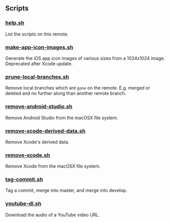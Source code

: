 ## Scripts

### [help.sh](https://github.com/BenShutt/Screxe/blob/master/Scripts/help.sh)
List the scripts on this remote.

### [make-app-icon-images.sh](https://github.com/BenShutt/Screxe/blob/master/Scripts/make-app-icon-images.sh)
Generate the iOS app icon images of various sizes from a 1024x1024 image. Deprecated after Xcode update. 

### [prune-local-branches.sh](https://github.com/BenShutt/Screxe/blob/master/Scripts/prune-local-branches.sh)
Remove local branches which are `gone` on the remote. E.g. merged or deleted and no further along than another remote branch.

### [remove-android-studio.sh](https://github.com/BenShutt/Screxe/blob/master/Scripts/remove-android-studio.sh)
Remove Android Studio from the macOSX file system.

### [remove-xcode-derived-data.sh](https://github.com/BenShutt/Screxe/blob/master/Scripts/remove-xcode-derived-data.sh)
Remove Xcode's derived data.

### [remove-xcode.sh](https://github.com/BenShutt/Screxe/blob/master/Scripts/remove-xcode.sh)
Remove Xcode from the macOSX file system.

### [tag-commit.sh](https://github.com/BenShutt/Screxe/blob/master/Scripts/tag-commit.sh)
Tag a commit, merge into master, and merge into develop.

### [youtube-dl.sh](https://github.com/BenShutt/Screxe/blob/master/Scripts/youtube-dl.sh)
Download the audio of a YouTube video URL.

